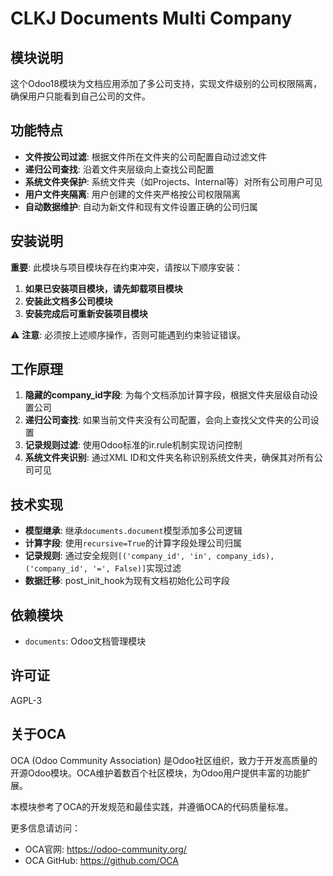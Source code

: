 # CLKJ Documents Multi Company

## 模块说明

这个Odoo18模块为文档应用添加了多公司支持，实现文件级别的公司权限隔离，确保用户只能看到自己公司的文件。

## 功能特点

- **文件按公司过滤**: 根据文件所在文件夹的公司配置自动过滤文件
- **递归公司查找**: 沿着文件夹层级向上查找公司配置
- **系统文件夹保护**: 系统文件夹（如Projects、Internal等）对所有公司用户可见
- **用户文件夹隔离**: 用户创建的文件夹严格按公司权限隔离
- **自动数据维护**: 自动为新文件和现有文件设置正确的公司归属

## 安装说明

**重要**: 此模块与项目模块存在约束冲突，请按以下顺序安装：

1. **如果已安装项目模块，请先卸载项目模块**
2. **安装此文档多公司模块**  
3. **安装完成后可重新安装项目模块**

⚠️ **注意**: 必须按上述顺序操作，否则可能遇到约束验证错误。

## 工作原理

1. **隐藏的company_id字段**: 为每个文档添加计算字段，根据文件夹层级自动设置公司
2. **递归公司查找**: 如果当前文件夹没有公司配置，会向上查找父文件夹的公司设置
3. **记录规则过滤**: 使用Odoo标准的ir.rule机制实现访问控制
4. **系统文件夹识别**: 通过XML ID和文件夹名称识别系统文件夹，确保其对所有公司可见

## 技术实现

- **模型继承**: 继承`documents.document`模型添加多公司逻辑
- **计算字段**: 使用`recursive=True`的计算字段处理公司归属
- **记录规则**: 通过安全规则`[('company_id', 'in', company_ids), ('company_id', '=', False)]`实现过滤
- **数据迁移**: post_init_hook为现有文档初始化公司字段

## 依赖模块

- `documents`: Odoo文档管理模块

## 许可证

AGPL-3

## 关于OCA

OCA (Odoo Community Association) 是Odoo社区组织，致力于开发高质量的开源Odoo模块。OCA维护着数百个社区模块，为Odoo用户提供丰富的功能扩展。

本模块参考了OCA的开发规范和最佳实践，并遵循OCA的代码质量标准。

更多信息请访问：
- OCA官网: https://odoo-community.org/
- OCA GitHub: https://github.com/OCA